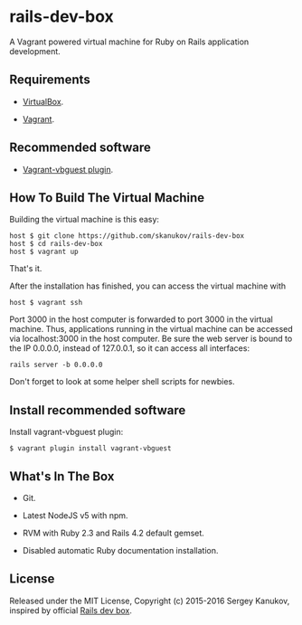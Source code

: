 # rails-dev-box
A Vagrant powered virtual machine for Ruby on Rails application development.

## Requirements

* [VirtualBox](https://www.virtualbox.org).

* [Vagrant](http://vagrantup.com).

## Recommended software

* [Vagrant-vbguest plugin](https://github.com/dotless-de/vagrant-vbguest).

## How To Build The Virtual Machine

Building the virtual machine is this easy:

    host $ git clone https://github.com/skanukov/rails-dev-box
    host $ cd rails-dev-box
    host $ vagrant up

That's it.

After the installation has finished, you can access the virtual machine with

    host $ vagrant ssh

Port 3000 in the host computer is forwarded to port 3000 in the virtual machine. Thus, applications running in the virtual machine can be accessed via localhost:3000 in the host computer. Be sure the web server is bound to the IP 0.0.0.0, instead of 127.0.0.1, so it can access all interfaces:

    rails server -b 0.0.0.0

Don't forget to look at some helper shell scripts for newbies.

## Install recommended software

Install vagrant-vbguest plugin:

    $ vagrant plugin install vagrant-vbguest

## What's In The Box

* Git.

* Latest NodeJS v5 with npm.

* RVM with Ruby 2.3 and Rails 4.2 default gemset.

* Disabled automatic Ruby documentation installation.

## License

Released under the MIT License, Copyright (c) 2015-2016 Sergey Kanukov, inspired by official [Rails dev box](https://github.com/rails/rails-dev-box).
